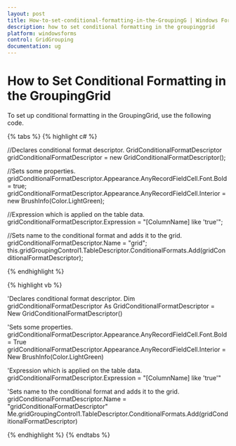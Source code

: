 ```yaml
---
layout: post
title: How-to-set-conditional-formatting-in-the-GroupingG | Windows Forms | Syncfusion
description: how to set conditional formatting in the groupinggrid
platform: windowsforms
control: GridGrouping
documentation: ug
---
```


# How to Set Conditional Formatting in the GroupingGrid

To set up conditional formatting in the GroupingGrid, use the following code.

{% tabs %}
{% highlight c# %}

//Declares conditional format descriptor.
GridConditionalFormatDescriptor gridConditionalFormatDescriptor = new GridConditionalFormatDescriptor();

//Sets some properties.
gridConditionalFormatDescriptor.Appearance.AnyRecordFieldCell.Font.Bold = true;
gridConditionalFormatDescriptor.Appearance.AnyRecordFieldCell.Interior = new BrushInfo(Color.LightGreen);

//Expression which is applied on the table data.
gridConditionalFormatDescriptor.Expression = "[ColumnName] like \'true\'";

//Sets name to the conditional format and adds it to the grid.
gridConditionalFormatDescriptor.Name = "grid";
this.gridGroupingControl1.TableDescriptor.ConditionalFormats.Add(gridConditionalFormatDescriptor);

{% endhighlight %}

{% highlight vb %}

'Declares conditional format descriptor.
Dim gridConditionalFormatDescriptor As GridConditionalFormatDescriptor = New GridConditionalFormatDescriptor()

'Sets some properties.
gridConditionalFormatDescriptor.Appearance.AnyRecordFieldCell.Font.Bold = True
gridConditionalFormatDescriptor.Appearance.AnyRecordFieldCell.Interior = New BrushInfo(Color.LightGreen)

'Expression which is applied on the table data.
gridConditionalFormatDescriptor.Expression = "[ColumnName] like 'true'"

'Sets name to the conditional format and adds it to the grid.
gridConditionalFormatDescriptor.Name = "gridConditionalFormatDescriptor"
Me.gridGroupingControl1.TableDescriptor.ConditionalFormats.Add(gridConditionalFormatDescriptor)

{% endhighlight %}
{% endtabs %}
